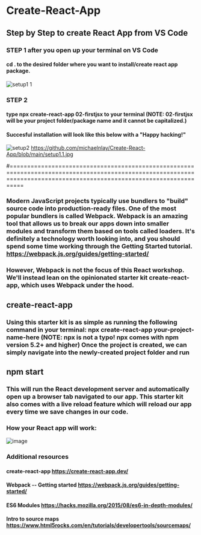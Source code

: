 # Create-React-App
## Step by Step to create React App from VS Code

### STEP 1 after you open up your terminal on VS Code
#### cd . to the desired folder where you want to install/create react app package.
![setup1 1](https://user-images.githubusercontent.com/99146295/166836429-a8693188-1914-4418-9404-807ad2ea136a.jpg)

### STEP 2 
#### type npx create-react-app 02-firstjsx to your terminal (NOTE: 02-firstjsx will be your project folder/package name and it cannot be capitalized.)
#### Succesful installation will look like this below with a "Happy hacking!"

![setup2](https://user-images.githubusercontent.com/99146295/166837380-4bdebd87-50a9-43ba-8fb8-7a3a673782cf.JPG)
https://github.com/michaelnlay/Create-React-App/blob/main/setup1.1.jpg


#======================================================================================================================================================================
### Modern JavaScript projects typically use bundlers to "build" source code into production-ready files. One of the most popular bundlers is called Webpack. Webpack is an amazing tool that allows us to break our apps down into smaller modules and transform them based on tools called loaders. It's definitely a technology worth looking into, and you should spend some time working through the Getting Started tutorial. https://webpack.js.org/guides/getting-started/

### However, Webpack is not the focus of this React workshop. We'll instead lean on the opinionated starter kit create-react-app, which uses Webpack under the hood.

## create-react-app

### Using this starter kit is as simple as running the following command in your terminal: npx create-react-app your-project-name-here (NOTE: npx is not a typo! npx comes with npm version 5.2+ and higher) Once the project is created, we can simply navigate into the newly-created project folder and run

## npm start

### This will run the React development server and automatically open up a browser tab navigated to our app. This starter kit also comes with a live reload feature which will reload our app every time we save changes in our code.

### How your React app will work:

![image](https://user-images.githubusercontent.com/99146295/166809349-c83c6c8f-08bb-42d2-b2d8-950932e7b234.png)

### Additional resources 
#### create-react-app https://create-react-app.dev/
#### Webpack -- Getting started https://webpack.js.org/guides/getting-started/
#### ES6 Modules https://hacks.mozilla.org/2015/08/es6-in-depth-modules/
#### Intro to source maps https://www.html5rocks.com/en/tutorials/developertools/sourcemaps/
